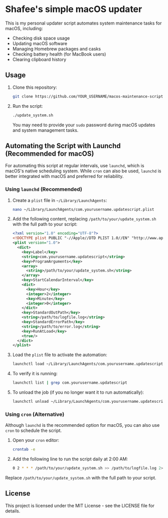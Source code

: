 # Shafee's simple macOS updater

This is my personal updater script automates system maintenance tasks for macOS, including:

- Checking disk space usage
- Updating macOS software
- Managing Homebrew packages and casks
- Checking battery health (for MacBook users)
- Clearing clipboard history

## Usage

1. Clone this repository:

   ```bash
   git clone https://github.com/YOUR_USERNAME/macos-maintenance-script.git
   ```

2. Run the script:

   ```bash
   ./update_system.sh
   ```

   You may need to provide your `sudo` password during macOS updates and system management tasks.

## Automating the Script with Launchd (Recommended for macOS)

For automating this script at regular intervals, use `launchd`, which is macOS's native scheduling system. While `cron` can also be used, `launchd` is better integrated with macOS and preferred for reliability.

### Using `launchd` (Recommended)

1. Create a `plist` file in `~/Library/LaunchAgents`:

   ```bash
   nano ~/Library/LaunchAgents/com.yourusername.updatescript.plist
   ```

2. Add the following content, replacing `/path/to/your/update_system.sh` with the full path to your script:

   ```xml
   <?xml version="1.0" encoding="UTF-8"?>
   <!DOCTYPE plist PUBLIC "-//Apple//DTD PLIST 1.0//EN" "http://www.apple.com/DTDs/PropertyList-1.0.dtd">
   <plist version="1.0">
     <dict>
       <key>Label</key>
       <string>com.yourusername.updatescript</string>
       <key>ProgramArguments</key>
       <array>
         <string>/path/to/your/update_system.sh</string>
       </array>
       <key>StartCalendarInterval</key>
       <dict>
         <key>Hour</key>
         <integer>2</integer>
         <key>Minute</key>
         <integer>0</integer>
       </dict>
       <key>StandardOutPath</key>
       <string>/path/to/logfile.log</string>
       <key>StandardErrorPath</key>
       <string>/path/to/error.log</string>
       <key>RunAtLoad</key>
       <true/>
     </dict>
   </plist>
   ```

3. Load the `plist` file to activate the automation:

   ```bash
   launchctl load ~/Library/LaunchAgents/com.yourusername.updatescript.plist
   ```

4. To verify it is running:

   ```bash
   launchctl list | grep com.yourusername.updatescript
   ```

5. To unload the job (if you no longer want it to run automatically):
   ```bash
   launchctl unload ~/Library/LaunchAgents/com.yourusername.updatescript.plist
   ```

### Using `cron` (Alternative)

Although `launchd` is the recommended option for macOS, you can also use `cron` to schedule the script.

1. Open your `cron` editor:
   ```bash
   crontab -e
   ```
2. Add the following line to run the script daily at 2:00 AM:
   ```bash
   0 2 * * * /path/to/your/update_system.sh >> /path/to/logfile.log 2>&1
   ```

Replace `/path/to/your/update_system.sh` with the full path to your script.

## License

This project is licensed under the MIT License - see the LICENSE file for details.
